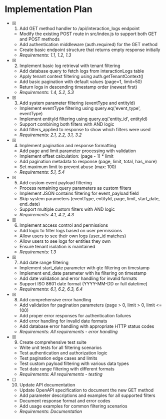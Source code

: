 # Implementation Plan

- [x] 1. Add GET method handler to /api/interaction_logs endpoint
  - Modify the existing POST route in src/index.js to support both GET and POST methods
  - Add authentication middleware (auth.required) for the GET method
  - Create basic endpoint structure that returns empty response initially
  - _Requirements: 1.1, 1.2, 1.3_

- [x] 2. Implement basic log retrieval with tenant filtering
  - Add database query to fetch logs from interactionLogs table
  - Apply tenant context filtering using auth.getTenantContext()
  - Add basic pagination with default values (page=1, limit=50)
  - Return logs in descending timestamp order (newest first)
  - _Requirements: 1.4, 5.2, 5.3_

- [x] 3. Add system parameter filtering (eventType and entityId)
  - Implement eventType filtering using query.eq('event_type', eventType)
  - Implement entityId filtering using query.eq('entity_id', entityId)
  - Support combining both filters with AND logic
  - Add filters_applied to response to show which filters were used
  - _Requirements: 2.1, 2.2, 3.1, 3.2_

- [x] 4. Implement pagination and response formatting
  - Add page and limit parameter processing with validation
  - Implement offset calculation: (page - 1) * limit
  - Add pagination metadata to response (page, limit, total, has_more)
  - Set maximum limit to prevent abuse (max: 100)
  - _Requirements: 5.1, 5.4_

- [x] 5. Add custom event payload filtering
  - Process remaining query parameters as custom filters
  - Implement JSON contains filtering for event_payload field
  - Skip system parameters (eventType, entityId, page, limit, start_date, end_date)
  - Support multiple custom filters with AND logic
  - _Requirements: 4.1, 4.2, 4.3_

- [x] 6. Implement access control and permissions
  - Add logic to filter logs based on user permissions
  - Allow users to see their own logs (user_id matches)
  - Allow users to see logs for entities they own
  - Ensure tenant isolation is maintained
  - _Requirements: 1.3_

- [x] 7. Add date range filtering
  - Implement start_date parameter with gte filtering on timestamp
  - Implement end_date parameter with lte filtering on timestamp
  - Add date validation and error handling for invalid formats
  - Support ISO 8601 date format (YYYY-MM-DD or full datetime)
  - _Requirements: 6.1, 6.2, 6.3, 6.4_

- [x] 8. Add comprehensive error handling
  - Add validation for pagination parameters (page > 0, limit > 0, limit <= 100)
  - Add proper error responses for authentication failures
  - Add error handling for invalid date formats
  - Add database error handling with appropriate HTTP status codes
  - _Requirements: All requirements - error handling_

- [x] 9. Create comprehensive test suite
  - Write unit tests for all filtering scenarios
  - Test authentication and authorization logic
  - Test pagination edge cases and limits
  - Test custom payload filtering with various data types
  - Test date range filtering with different formats
  - _Requirements: All requirements - testing_

- [ ] 10. Update API documentation
  - Update OpenAPI specification to document the new GET method
  - Add parameter descriptions and examples for all supported filters
  - Document response format and error codes
  - Add usage examples for common filtering scenarios
  - _Requirements: Documentation_